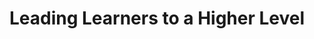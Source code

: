 ---
title: "Leading Learners to a Higher Level"
author:

start_date: 2006-04-26
end_date: 2006-04-29

image_path:
event_url:

# venue:
location: Adams Mark Hotel
address: 1550 Court Place
city: Denver
state: CO
zipcode: 80202
phone:
website:

# offers:
price1: $245.00
price2: $245.00
registration:
---